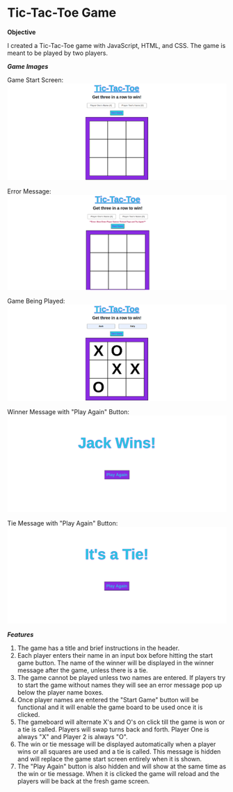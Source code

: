 # Tic-Tac-Toe Game

**Objective**

I created a Tic-Tac-Toe game with JavaScript, HTML, and CSS. The game is meant to be played by two players.

***Game Images***

Game Start Screen:
![](images/blankgame.png)

Error Message:
![](images/error.png)

Game Being Played:
![](images/playinggame.png)

Winner Message with "Play Again" Button:
![](images/winner.png)

Tie Message with "Play Again" Button:
![](images/tie.png)

***Features***

1. The game has a title and brief instructions in the header.
2. Each player enters their name in an input box before hitting the start game button. The name of the winner will be displayed in the winner message after the game, unless there is a tie.
3. The game cannot be played unless two names are entered. If players try to start the game without names they will see an error message pop up below the player name boxes.
4. Once player names are entered the "Start Game" button will be functional and it will enable the game board to be used once it is clicked.
5. The gameboard will alternate X's and O's on click till the game is won or a tie is called. Players will swap turns back and forth. Player One is always "X" and Player 2 is always "O".
6. The win or tie message will be displayed automatically when a player wins or all squares are used and a tie is called. This message is hidden and will replace the game start screen entirely when it is shown.
7. The "Play Again" button is also hidden and will show at the same time as the win or tie message. When it is clicked the game will reload and the players will be back at the fresh game screen.

